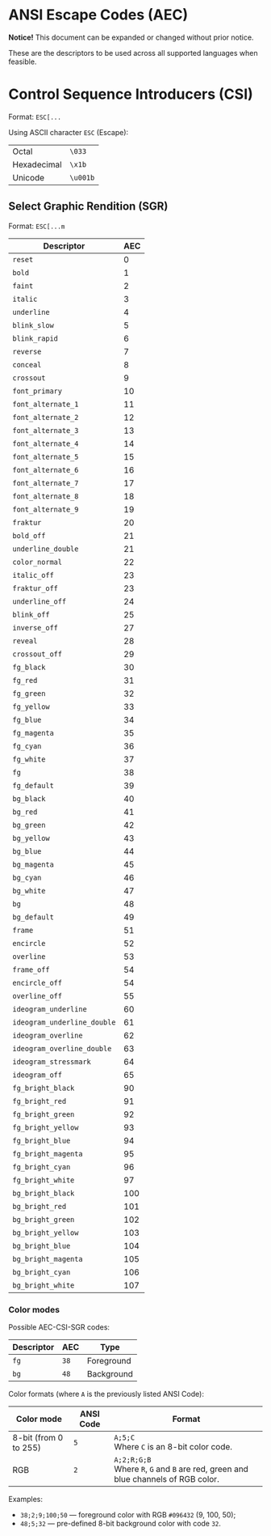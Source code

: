 # ANSI Escape Codes (AEC)

**Notice!** This document can be expanded or changed without prior notice.

These are the descriptors to be used across all supported languages when feasible.



# Control Sequence Introducers (CSI)

Format: `ESC[...`

Using ASCII character `ESC` (Escape):

|  |  |
| --- | --- |
| Octal | `\033` |
| Hexadecimal | `\x1b` |
| Unicode | `\u001b` |



## Select Graphic Rendition (SGR)

Format: `ESC[...m`

| Descriptor | AEC |
| --- | --- |
|  `reset`                     | 0       |
|  `bold`                      | 1       |
|  `faint`                     | 2       |
|  `italic`                    | 3       |
|  `underline`                 | 4       |
|  `blink_slow`                | 5       |
|  `blink_rapid`               | 6       |
|  `reverse`                   | 7       |
|  `conceal`                   | 8       |
|  `crossout`                  | 9       |
|  `font_primary`              | 10      |
|  `font_alternate_1`          | 11      |
|  `font_alternate_2`          | 12      |
|  `font_alternate_3`          | 13      |
|  `font_alternate_4`          | 14      |
|  `font_alternate_5`          | 15      |
|  `font_alternate_6`          | 16      |
|  `font_alternate_7`          | 17      |
|  `font_alternate_8`          | 18      |
|  `font_alternate_9`          | 19      |
|  `fraktur`                   | 20      |
|  `bold_off`                  | 21      |
|  `underline_double`          | 21      |
|  `color_normal`              | 22      |
|  `italic_off`                | 23      |
|  `fraktur_off`               | 23      |
|  `underline_off`             | 24      |
|  `blink_off`                 | 25      |
|  `inverse_off`               | 27      |
|  `reveal`                    | 28      |
|  `crossout_off`              | 29      |
|  `fg_black`                  | 30      |
|  `fg_red`                    | 31      |
|  `fg_green`                  | 32      |
|  `fg_yellow`                 | 33      |
|  `fg_blue`                   | 34      |
|  `fg_magenta`                | 35      |
|  `fg_cyan`                   | 36      |
|  `fg_white`                  | 37      |
|  `fg`                        | 38      |
|  `fg_default`                | 39      |
|  `bg_black`                  | 40      |
|  `bg_red`                    | 41      |
|  `bg_green`                  | 42      |
|  `bg_yellow`                 | 43      |
|  `bg_blue`                   | 44      |
|  `bg_magenta`                | 45      |
|  `bg_cyan`                   | 46      |
|  `bg_white`                  | 47      |
|  `bg`                        | 48      |
|  `bg_default`                | 49      |
|  `frame`                     | 51      |
|  `encircle`                  | 52      |
|  `overline`                  | 53      |
|  `frame_off`                 | 54      |
|  `encircle_off`              | 54      |
|  `overline_off`              | 55      |
|  `ideogram_underline`        | 60      |
|  `ideogram_underline_double` | 61      |
|  `ideogram_overline`         | 62      |
|  `ideogram_overline_double`  | 63      |
|  `ideogram_stressmark`       | 64      |
|  `ideogram_off`              | 65      |
|  `fg_bright_black`           | 90      |
|  `fg_bright_red`             | 91      |
|  `fg_bright_green`           | 92      |
|  `fg_bright_yellow`          | 93      |
|  `fg_bright_blue`            | 94      |
|  `fg_bright_magenta`         | 95      |
|  `fg_bright_cyan`            | 96      |
|  `fg_bright_white`           | 97      |
|  `bg_bright_black`           | 100     |
|  `bg_bright_red`             | 101     |
|  `bg_bright_green`           | 102     |
|  `bg_bright_yellow`          | 103     |
|  `bg_bright_blue`            | 104     |
|  `bg_bright_magenta`         | 105     |
|  `bg_bright_cyan`            | 106     |
|  `bg_bright_white`           | 107     |


### Color modes

Possible AEC-CSI-SGR codes:

| Descriptor | AEC | Type |
| --- | --- | --- |
| `fg` | `38` | Foreground |
| `bg` | `48` | Background |

Color formats (where `A` is the previously listed ANSI Code):

| Color mode | ANSI Code | Format |
| --- | --- | --- |
| 8-bit (from 0 to 255) | `5` | `A;5;C`</br>Where `C` is an 8-bit color code. |
| RGB                   | `2` | `A;2;R;G;B`</br>Where `R`, `G` and `B` are red, green and blue channels of RGB color. |

Examples:
  * `38;2;9;100;50` &mdash; foreground color with RGB `#096432` (9, 100, 50);
  * `48;5;32` &mdash; pre-defined 8-bit background color with code `32`.
